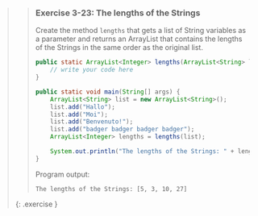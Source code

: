 >> ### Exercise 3-23: The lengths of the Strings
>> 
>> Create the method `lengths` that gets a list of String variables as a parameter and returns an ArrayList that contains the lengths of the Strings in the same order as the original list.
>> 
>>```java
>> public static ArrayList<Integer> lengths(ArrayList<String> list) {
>>     // write your code here
>> }
>> 
>> public static void main(String[] args) {
>>     ArrayList<String> list = new ArrayList<String>();
>>     list.add("Hallo");
>>     list.add("Moi");
>>     list.add("Benvenuto!");
>>     list.add("badger badger badger badger");
>>     ArrayList<Integer> lengths = lengths(list);
>> 
>>     System.out.println("The lengths of the Strings: " + lengths);
>> }
>>```
>>
>> Program output:
>> 
>>```output 
>> The lengths of the Strings: [5, 3, 10, 27]
>>```
>>
>{: .exercise }